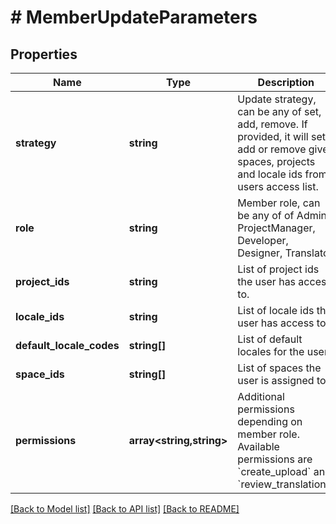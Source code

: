 # # MemberUpdateParameters

## Properties

Name | Type | Description | Notes
------------ | ------------- | ------------- | -------------
**strategy** | **string** | Update strategy, can be any of set, add, remove. If provided, it will set, add or remove given spaces, projects and locale ids from users access list. | [optional] 
**role** | **string** | Member role, can be any of of Admin, ProjectManager, Developer, Designer, Translator | [optional] 
**project_ids** | **string** | List of project ids the user has access to. | [optional] 
**locale_ids** | **string** | List of locale ids the user has access to. | [optional] 
**default_locale_codes** | **string[]** | List of default locales for the user. | [optional] 
**space_ids** | **string[]** | List of spaces the user is assigned to. | [optional] 
**permissions** | **array&lt;string,string&gt;** | Additional permissions depending on member role. Available permissions are &#x60;create_upload&#x60; and &#x60;review_translations&#x60; | [optional] 

[[Back to Model list]](../../README.md#documentation-for-models) [[Back to API list]](../../README.md#documentation-for-api-endpoints) [[Back to README]](../../README.md)


